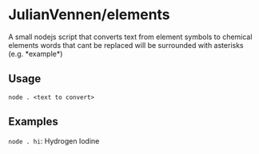 # JulianVennen/elements
A small nodejs script that converts text from element symbols to chemical elements
words that cant be replaced will be surrounded with asterisks (e.g. \*example\*)

## Usage
`node . <text to convert>`

## Examples
`node . hi`: Hydrogen Iodine
